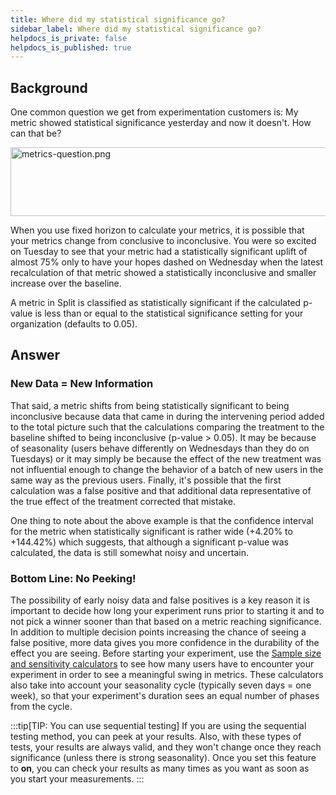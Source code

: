```yaml
---
title: Where did my statistical significance go?
sidebar_label: Where did my statistical significance go?
helpdocs_is_private: false
helpdocs_is_published: true
---
```


<p>
  <button hidden style={{borderRadius:'8px', border:'1px', fontFamily:'Courier New', fontWeight:'800', textAlign:'left'}}> help.split.io link: https://help.split.io/hc/en-us/articles/360040999531-Where-did-my-statistical-significance-go <br /> ✘ images still hosted on help.split.io </button>
</p>

## Background

<p>
  One common question we get from experimentation customers is: My metric showed
  statistical significance yesterday and now it doesn't. How can that be?
</p>
<p>
  <img src="https://help.split.io/guide-media/01H0GKR7K89VVWY3XA4NEZCW40" alt="metrics-question.png" width="611" height="110" />
</p>
<p>
  When you use fixed horizon to calculate your metrics, it is possible that your metrics change from conclusive to inconclusive. You
  were so excited on Tuesday to see that your metric had a statistically significant
  uplift of almost 75% only to have your hopes dashed on Wednesday when the latest
  recalculation of that metric showed a statistically inconclusive and smaller
  increase over the baseline.
</p>
<p>
  A metric in Split is classified as statistically significant if the calculated
  p-value is less than or equal to the statistical significance setting for your
  organization (defaults to 0.05).&nbsp;
</p>

## Answer

### New Data = New Information

<p>
  That said, a metric shifts from being statistically significant to being inconclusive
  because data that came in during the intervening period added to the total picture
  such that the calculations comparing the treatment to the baseline shifted to
  being inconclusive (p-value &gt; 0.05). It may be because of seasonality (users
  behave differently on Wednesdays than they do on Tuesdays) or it may simply be
  because the effect of the new treatment was not influential enough to change
  the behavior of a batch of new users in the same way as the previous users. Finally,
  it's possible that the first calculation was a false positive and that additional
  data representative of the true effect of the treatment corrected that mistake.
</p>
<p>
  One thing to note about the above example is that the confidence interval for
  the metric when statistically significant is rather wide (+4.20% to +144.42%)
  which suggests, that although a significant p-value was calculated, the data
  is still somewhat noisy and uncertain.
</p>

### Bottom Line: No Peeking!

<p>
  The possibility of early noisy data and false positives is a key reason it is
  important to decide how long your experiment runs prior to starting it and to
  not pick a winner sooner than that based on a metric reaching significance. In
  addition to multiple decision points increasing the chance of seeing a false
  positive, more data gives you more confidence in the durability of the effect
  you are seeing. Before starting your experiment, use the
  <a href="https://help.split.io/hc/en-us/articles/360034040851-Sample-size-and-sensitivity-calculators" target="_self">Sample size and sensitivity calculators</a>
  to see how many users have to encounter your experiment in order to see a meaningful
  swing in metrics. These calculators also take into account your seasonality cycle
  (typically seven days = one week), so that your experiment's duration sees an
  equal number of phases from the cycle.
</p>

:::tip[TIP: You can use sequential testing]
If you are using the sequential testing method, you can peek at your results. Also, with these types of tests, your results are always valid, and they won't change once they reach significance (unless there is strong seasonality). Once you set this feature to **on**, you can check your results as many times as you want as soon as you start your measurements.
:::